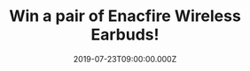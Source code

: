 ---
campaign-uuid: "c-6f6577a6-18ea-4c7c-9355-6555e17d02d6"
type: "Competition"
category: "Technology"
date: "2019-07-23T09:00:00.000Z"
end-date: "2019-08-23T09:00:00.000Z"
disable-form: false
is_promoted: false
has_entry_page: true
title: "Win a pair of Enacfire Wireless Earbuds!"
competition-description: "<p>We are giving away a pair of the earbuds of the future:\
  \ Enacfire Wireless Earbuds! the earbuds committed to providing people with best\
  \ wireless audio products and build a totally wireless lifestyle.</p>\n<p>Want them?\
  \ Click below for a chance to win!</p>\n"
hero-header: "Win a pair of Enacfire Wireless Earbuds!"
terms-confirmation: "N/A"
banner-img: "https://assets.expresslyapp.com/asset-66432679-aa88-4a99-a6df-67eff1c9330e.jpg"
logo-left-href: "aaa.nme.com"
logo-left-image: "https://assets.expresslyapp.com/asset-49b10cb1-cd57-4b9b-a8ef-0eb582ca6c5b.jpg"
logo-left-title: "NMEAAA"
bg-image-hero: "https://assets.expresslyapp.com/asset-a02e5363-fede-4fda-a3ec-7d2b23b2e776.jpg"
bg-image-first: "https://assets.expresslyapp.com/asset-0af48dc3-d373-488b-8aa8-a1d854ff2607.jpg"
section1-content: "<p>Easy to pair and easy to enjoy, Enacfire bluetooth 5.0 True\
  \ wireless earbuds will change the way you listen to your favorite playlists, podcasts\
  \ and audio books. Also, Enacfire Future has the built-in high-quality audio chip,\
  \ you can hear your music even in less than ideal environments.\nDeep bass allows\
  \ you to turn up when you want to tune out.</p>\n<p>Charge them on the go and they\
  \ are waterproof! The best pair of headphones you could ever ask! Enter the form\
  \ below for a chance to win them now!</p>\n<p>Wireless life is a trend, a new proposition.\
  \ Easy link, simple live. Good luck!</p>\n"
entry-title: "Win a pair of Enacfire Wireless Earbuds!"
entry-content: "<p>Enter the draw to win a pair of Wireless Earbuds by completing\
  \ the form below before 23:59 on the 23rd of August 2019.</p>\n"
has-winner: false
prize-description: "A pair of Enacfire Wireless Headphones."
special-conditions: "Multiple entries are allowed up to one every day.\r\n\r\nThis\
  \ competition is also available on: http://club.expressly.io/competitons/enacfire-wireless-earbuds"
country-restrictions:
- "GB"
---